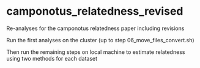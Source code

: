 # camponotus_relatedness_revised
Re-analyses for the camponotus relatedness paper including revisions

Run the first analyses on the cluster (up to step 06_move_files_convert.sh)

Then run the remaining steps on local machine to estimate relatedness using two methods for each dataset


